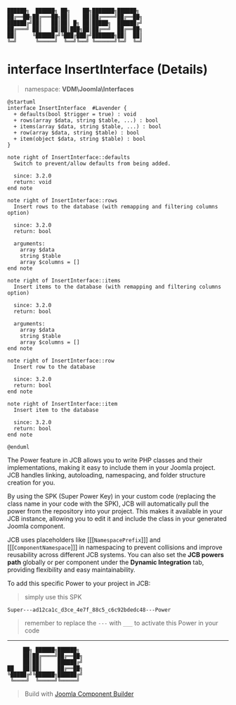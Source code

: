 ```
██████╗  ██████╗ ██╗    ██╗███████╗██████╗
██╔══██╗██╔═══██╗██║    ██║██╔════╝██╔══██╗
██████╔╝██║   ██║██║ █╗ ██║█████╗  ██████╔╝
██╔═══╝ ██║   ██║██║███╗██║██╔══╝  ██╔══██╗
██║     ╚██████╔╝╚███╔███╔╝███████╗██║  ██║
╚═╝      ╚═════╝  ╚══╝╚══╝ ╚══════╝╚═╝  ╚═╝
```
# interface InsertInterface (Details)
> namespace: **VDM\Joomla\Interfaces**

```uml
@startuml
interface InsertInterface  #Lavender {
  + defaults(bool $trigger = true) : void
  + rows(array $data, string $table, ...) : bool
  + items(array $data, string $table, ...) : bool
  + row(array $data, string $table) : bool
  + item(object $data, string $table) : bool
}

note right of InsertInterface::defaults
  Switch to prevent/allow defaults from being added.

  since: 3.2.0
  return: void
end note

note right of InsertInterface::rows
  Insert rows to the database (with remapping and filtering columns option)

  since: 3.2.0
  return: bool
  
  arguments:
    array $data
    string $table
    array $columns = []
end note

note right of InsertInterface::items
  Insert items to the database (with remapping and filtering columns option)

  since: 3.2.0
  return: bool
  
  arguments:
    array $data
    string $table
    array $columns = []
end note

note right of InsertInterface::row
  Insert row to the database

  since: 3.2.0
  return: bool
end note

note right of InsertInterface::item
  Insert item to the database

  since: 3.2.0
  return: bool
end note
 
@enduml
```

The Power feature in JCB allows you to write PHP classes and their implementations, making it easy to include them in your Joomla project. JCB handles linking, autoloading, namespacing, and folder structure creation for you.

By using the SPK (Super Power Key) in your custom code (replacing the class name in your code with the SPK), JCB will automatically pull the power from the repository into your project. This makes it available in your JCB instance, allowing you to edit it and include the class in your generated Joomla component.

JCB uses placeholders like [[[`NamespacePrefix`]]] and [[[`ComponentNamespace`]]] in namespacing to prevent collisions and improve reusability across different JCB systems. You can also set the **JCB powers path** globally or per component under the **Dynamic Integration** tab, providing flexibility and easy maintainability.

To add this specific Power to your project in JCB:

> simply use this SPK
```
Super---ad12ca1c_d3ce_4e7f_88c5_c6c92bdedc48---Power
```
> remember to replace the `---` with `___` to activate this Power in your code

---
```
     ██╗ ██████╗██████╗
     ██║██╔════╝██╔══██╗
     ██║██║     ██████╔╝
██   ██║██║     ██╔══██╗
╚█████╔╝╚██████╗██████╔╝
 ╚════╝  ╚═════╝╚═════╝
```
> Build with [Joomla Component Builder](https://git.vdm.dev/joomla/Component-Builder)

